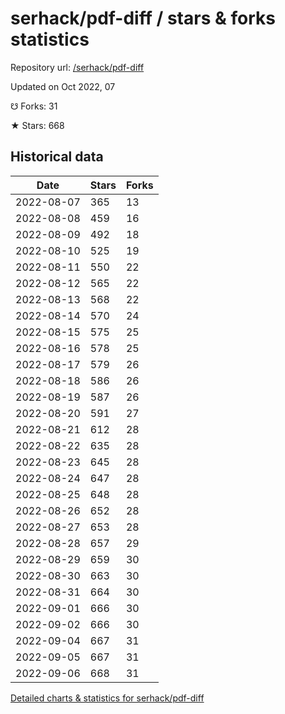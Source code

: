 # serhack/pdf-diff / stars & forks statistics

Repository url: [/serhack/pdf-diff](https://github.com/serhack/pdf-diff)

Updated on Oct 2022, 07

☋ Forks: 31

★ Stars: 668

## Historical data
| Date | Stars | Forks |
|------|-------|-------|
| 2022-08-07 | 365 | 13 | 
| 2022-08-08 | 459 | 16 | 
| 2022-08-09 | 492 | 18 | 
| 2022-08-10 | 525 | 19 | 
| 2022-08-11 | 550 | 22 | 
| 2022-08-12 | 565 | 22 | 
| 2022-08-13 | 568 | 22 | 
| 2022-08-14 | 570 | 24 | 
| 2022-08-15 | 575 | 25 | 
| 2022-08-16 | 578 | 25 | 
| 2022-08-17 | 579 | 26 | 
| 2022-08-18 | 586 | 26 | 
| 2022-08-19 | 587 | 26 | 
| 2022-08-20 | 591 | 27 | 
| 2022-08-21 | 612 | 28 | 
| 2022-08-22 | 635 | 28 | 
| 2022-08-23 | 645 | 28 | 
| 2022-08-24 | 647 | 28 | 
| 2022-08-25 | 648 | 28 | 
| 2022-08-26 | 652 | 28 | 
| 2022-08-27 | 653 | 28 | 
| 2022-08-28 | 657 | 29 | 
| 2022-08-29 | 659 | 30 | 
| 2022-08-30 | 663 | 30 | 
| 2022-08-31 | 664 | 30 | 
| 2022-09-01 | 666 | 30 | 
| 2022-09-02 | 666 | 30 | 
| 2022-09-04 | 667 | 31 | 
| 2022-09-05 | 667 | 31 | 
| 2022-09-06 | 668 | 31 | 


[Detailed charts & statistics for serhack/pdf-diff](https://reviewgithub.com/rep/serhack/pdf-diff)
